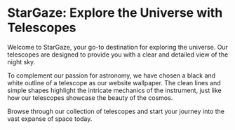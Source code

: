 <!--font:Poppins-->

# StarGaze: Explore the Universe with Telescopes

Welcome to StarGaze, your go-to destination for exploring the universe. Our telescopes are designed to provide you with a clear and detailed view of the night sky. 

To complement our passion for astronomy, we have chosen a black and white outline of a telescope as our website wallpaper. The clean lines and simple shapes highlight the intricate mechanics of the instrument, just like how our telescopes showcase the beauty of the cosmos.

Browse through our collection of telescopes and start your journey into the vast expanse of space today.

<!--

Write me markdown content of website with wallpaper:

"A black and white outline of a telescope, with clean lines and simple shapes that highlight the intricate mechanics of the instrument."

The header of the page should not be copy of the text but rather a real content of the website which is using this wallpaper.


---


# StarGaze: Explore the Universe with Our Telescopes

Welcome to StarGaze, your go-to destination for exploring the universe. Our telescopes are designed to provide you with a clear and detailed view of the night sky. 

To complement our passion for astronomy, we have chosen a black and white outline of a telescope as our website wallpaper. The clean lines and simple shapes highlight the intricate mechanics of the instrument, just like how our telescopes showcase the beauty of the cosmos.

Browse through our collection of telescopes and start your journey into the vast expanse of space today.


---


Write me a Google font which is best fitting for the website.

Pick from the list:
- Barlow Condensed
- Poppins
- Montserrat
- Dancing Script
- Great Vibes
- Cormorant Garamond
- Raleway
- Inter
- Creepster
- Lato
- Exo 2
- Cinzel
- Roboto
- Playfair Display
- Alegreya
- Orbitron
- Open Sans
- Futura
- Cabin
- Lobster
- Cinzel Decorative
- IBM Plex Sans


Write just the font name nothing else.


---


Poppins

-->

